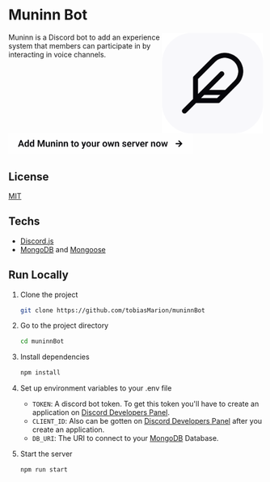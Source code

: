 
# Muninn Bot

<img align="right" src="./src/assets/logo-light.svg" width="200">
Muninn is a Discord bot to add an experience system that members can participate in by interacting in voice channels.

&nbsp;

[<img src="./src/assets/add-button-light.svg" height="40">](https://discord.com/api/oauth2/authorize?client_id=940773931504267314&permissions=1101961103360&scope=applications.commands%20bot)

## License

[MIT](https://github.com/tobiasMarion/muninnBot/blob/main/LICENSE)

## Techs

* [Discord.js](https://discord.js.org/)
* [MongoDB](https://www.mongodb.com/home) and [Mongoose](https://mongoosejs.com/)

## Run Locally

1. Clone the project
    ```bash
    git clone https://github.com/tobiasMarion/muninnBot
    ```

2. Go to the project directory
    ```bash
    cd muninnBot
    ```

3. Install dependencies
    ```bash
    npm install
    ``` 

4. Set up environment variables to your .env file
    * `TOKEN`: A discord bot token. To get this token you'll have to create an application on [Discord Developers Panel](https://discord.com/developers/applications).
    * `CLIENT_ID`: Also can be gotten on [Discord Developers Panel](https://discord.com/developers/applications) after you create an application.
    * `DB_URI`: The URI to connect to your [MongoDB](https://www.mongodb.com/home) Database.

5. Start the server
    ```bash
    npm run start
    ```
